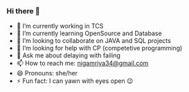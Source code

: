 ### Hi there 👋
- 🔭 I’m currently working in TCS
- 🌱 I’m currently learning OpenSource and Database
- 👯 I’m looking to collaborate on JAVA and SQL projects
- 🤔 I’m looking for help with CP (competetive programming)
- 💬 Ask me about delaying with failing
- 📫 How to reach me: nigamriya34@gmail.com
- 😄 Pronouns: she/her
- ⚡ Fun fact: I can yawn with eyes open 😉
<!--
**Riyanigam/Riyanigam** is a ✨ _special_ ✨ repository because its `README.md` (this file) appears on your GitHub profile.


-->

